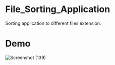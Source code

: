 # File_Sorting_Application
Sorting application to different files extension. 

# Demo

![Screenshot (139)](https://user-images.githubusercontent.com/67854912/235056415-29fd0626-d38f-4ac1-9ae1-14e47dc603bd.png)
